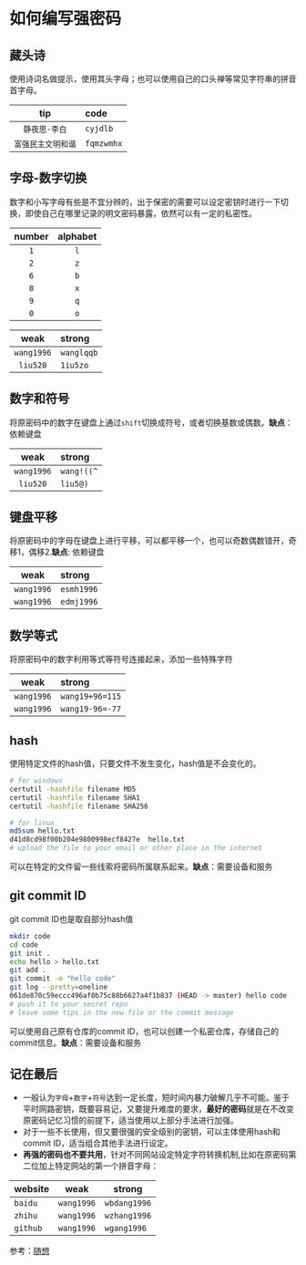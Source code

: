 # 如何编写强密码

## 藏头诗

使用诗词名做提示，使用其头字母；也可以使用自己的口头禅等常见字符串的拼音首字母。

|tip|code|
|:---:|:------|
|`静夜思-李白`|`cyjdlb`|
|`富强民主文明和谐`|`fqmzwmhx`|

## 字母-数字切换

数字和小写字母有些是不宜分辨的，出于保密的需要可以设定密钥时进行一下切换，即使自己在哪里记录的明文密码暴露，依然可以有一定的私密性。

|number|alphabet|
|:------:|:--------:|
|`1`|`l`|
|`2`|`z`|
|`6`|`b`|
|`8`|`x`|
|`9`|`q`|
|`0`|`o`|

|weak|strong|
|:----:|:------|
|`wang1996`|`wanglqqb`|
|`liu520`|`1iu5zo`|

## 数字和符号

将原密码中的数字在键盘上通过`shift`切换成符号，或者切换基数或偶数。**缺点**：依赖键盘

|weak|strong|
|:----:|:------|
|`wang1996`|`wang!((^`|
|`liu520`|`liu5@)`|

## 键盘平移

将原密码中的字母在键盘上进行平移，可以都平移一个，也可以奇数偶数错开，奇移1，偶移2.**缺点**: 依赖键盘

|weak|strong|
|:----:|:------|
|`wang1996`|`esmh1996`|
|`wang1996`|`edmj1996`|

## 数学等式

将原密码中的数字利用等式等符号连接起来，添加一些特殊字符

|weak|strong|
|:----:|:------|
|`wang1996`|`wang19+96=115`|
|`wang1996`|`wang19-96=-77`|

## hash

使用特定文件的hash值，只要文件不发生变化，hash值是不会变化的。

```bash
# for windows
certutil -hashfile filename MD5
certutil -hashfile filename SHA1
certutil -hashfile filename SHA256

# for linux
md5sum hello.txt 
d41d8cd98f00b204e9800998ecf8427e  hello.txt
# upload the file to your email or other place in the internet
```

可以在特定的文件留一些线索将密码所属联系起来。**缺点**：需要设备和服务

## git commit ID

git commit ID也是取自部分hash值

```bash
mkdir code
cd code
git init .
echo hello > hello.txt
git add .
git commit -m "hello code"
git log --pretty=oneline
061de870c59eccc496af0b75c88b6627a4f1b837 (HEAD -> master) hello code
# push it to your secret repo
# leave some tips in the new file or the commit message
```

可以使用自己原有仓库的commit
ID，也可以创建一个私密仓库，存储自己的commit信息。**缺点**：需要设备和服务

## 记在最后

- 一般认为`字母`+`数字`+`符号`达到一定长度，短时间内暴力破解几乎不可能。鉴于平时网路密钥，既要容易记，又要提升难度的要求，**最好的密码**就是在不改变原密码记忆习惯的前提下，适当使用以上部分手法进行加强。
- 对于一些不长使用，但又要很强的安全级别的密钥，可以主体使用hash和commit ID，适当组合其他手法进行设定。
- **再强的密码也不要共用**，针对不同网站设定特定字符转换机制,比如在原密码第二位加上特定网站的第一个拼音字母：

|website|weak|strong|
|-------|----|------|
|`baidu`|`wang1996`|`wbdang1996`|
|`zhihu`|`wang1996`|`wzhang1996`|
|`github`|`wang1996`|`wgang1996`|


参考：[随想](https://program-think.blogspot.com/2010/06/howto-prevent-hacker-attack-3.html)

